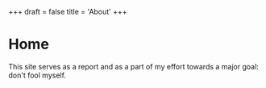 +++
draft = false
title = 'About'
+++
# Home
This site serves as a report and as a part of my effort towards a major goal: don't fool myself.
